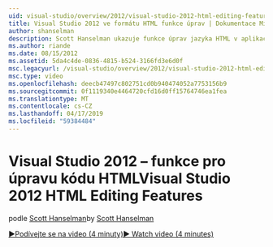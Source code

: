 ```yaml
---
uid: visual-studio/overview/2012/visual-studio-2012-html-editing-features
title: Visual Studio 2012 ve formátu HTML funkce úprav | Dokumentace Microsoftu
author: shanselman
description: Scott Hanselman ukazuje funkce úprav jazyka HTML v aplikaci Visual Studio 2012.
ms.author: riande
ms.date: 08/15/2012
ms.assetid: 5da4c4de-0836-4815-b524-3166fd3e6d0f
msc.legacyurl: /visual-studio/overview/2012/visual-studio-2012-html-editing-features
msc.type: video
ms.openlocfilehash: deecb47497c802751cd0b940474052a7753156b9
ms.sourcegitcommit: 0f1119340e4464720cfd16d0ff15764746ea1fea
ms.translationtype: MT
ms.contentlocale: cs-CZ
ms.lasthandoff: 04/17/2019
ms.locfileid: "59384484"
---
```

# <a name="visual-studio-2012-html-editing-features"></a><span data-ttu-id="dd4e8-103">Visual Studio 2012 – funkce pro úpravu kódu HTML</span><span class="sxs-lookup"><span data-stu-id="dd4e8-103">Visual Studio 2012 HTML Editing Features</span></span>

<span data-ttu-id="dd4e8-104">podle [Scott Hanselman](https://github.com/shanselman)</span><span class="sxs-lookup"><span data-stu-id="dd4e8-104">by [Scott Hanselman](https://github.com/shanselman)</span></span>

[<span data-ttu-id="dd4e8-105">&#9654;Podívejte se na video (4 minuty)</span><span class="sxs-lookup"><span data-stu-id="dd4e8-105">&#9654; Watch video (4 minutes)</span></span>](https://channel9.msdn.com/Blogs/ASP-NET-Site-Videos/visual-studio-2012-html-editing-features)
